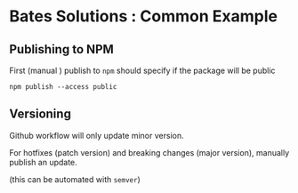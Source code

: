# Bates Solutions : Common Example

## Publishing to NPM

First (manual ) publish to `npm` should specify if the package will be public

`npm publish --access public`

## Versioning

Github workflow will only update minor version.

For hotfixes (patch version) and breaking changes (major version), manually publish an update.

(this can be automated with `semver`)
